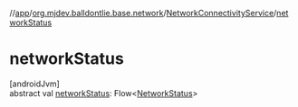 //[app](../../../index.md)/[org.mjdev.balldontlie.base.network](../index.md)/[NetworkConnectivityService](index.md)/[networkStatus](network-status.md)

# networkStatus

[androidJvm]\
abstract val [networkStatus](network-status.md): Flow&lt;[NetworkStatus](../-network-status/index.md)&gt;
